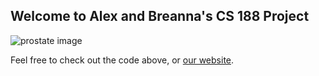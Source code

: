 ## Welcome to Alex and Breanna's CS 188 Project


![prostate image](https://mrimaster.com/images/POSSITION%20BUTTON/PLANNING/prostate/prostate%20image/pelvis%20prostate%20axial%20%20t2%20high%20resolution%20image%203.jpg "Example Prostate T2 MRI")

Feel free to check out the code above, or [our website](https://ardunn.github.io/cs188/).

